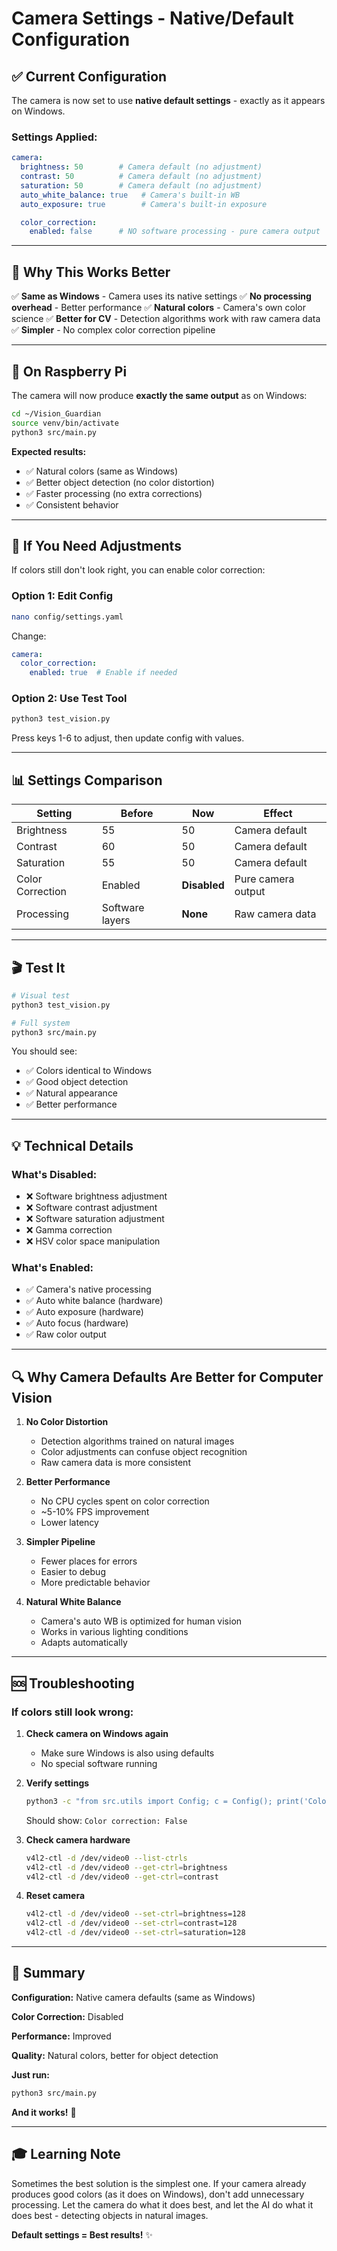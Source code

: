 # Camera Settings - Native/Default Configuration

## ✅ Current Configuration

The camera is now set to use **native default settings** - exactly as it appears on Windows.

### Settings Applied:

```yaml
camera:
  brightness: 50        # Camera default (no adjustment)
  contrast: 50          # Camera default (no adjustment)
  saturation: 50        # Camera default (no adjustment)
  auto_white_balance: true   # Camera's built-in WB
  auto_exposure: true        # Camera's built-in exposure

  color_correction:
    enabled: false      # NO software processing - pure camera output
```

---

## 🎯 Why This Works Better

✅ **Same as Windows** - Camera uses its native settings
✅ **No processing overhead** - Better performance
✅ **Natural colors** - Camera's own color science
✅ **Better for CV** - Detection algorithms work with raw camera data
✅ **Simpler** - No complex color correction pipeline

---

## 🚀 On Raspberry Pi

The camera will now produce **exactly the same output** as on Windows:

```bash
cd ~/Vision_Guardian
source venv/bin/activate
python3 src/main.py
```

**Expected results:**
- ✅ Natural colors (same as Windows)
- ✅ Better object detection (no color distortion)
- ✅ Faster processing (no extra corrections)
- ✅ Consistent behavior

---

## 🔧 If You Need Adjustments

If colors still don't look right, you can enable color correction:

### Option 1: Edit Config

```bash
nano config/settings.yaml
```

Change:
```yaml
camera:
  color_correction:
    enabled: true  # Enable if needed
```

### Option 2: Use Test Tool

```bash
python3 test_vision.py
```

Press keys 1-6 to adjust, then update config with values.

---

## 📊 Settings Comparison

| Setting | Before | Now | Effect |
|---------|--------|-----|--------|
| Brightness | 55 | 50 | Camera default |
| Contrast | 60 | 50 | Camera default |
| Saturation | 55 | 50 | Camera default |
| Color Correction | Enabled | **Disabled** | Pure camera output |
| Processing | Software layers | **None** | Raw camera data |

---

## 🎬 Test It

```bash
# Visual test
python3 test_vision.py

# Full system
python3 src/main.py
```

You should see:
- ✅ Colors identical to Windows
- ✅ Good object detection
- ✅ Natural appearance
- ✅ Better performance

---

## 💡 Technical Details

### What's Disabled:
- ❌ Software brightness adjustment
- ❌ Software contrast adjustment
- ❌ Software saturation adjustment
- ❌ Gamma correction
- ❌ HSV color space manipulation

### What's Enabled:
- ✅ Camera's native processing
- ✅ Auto white balance (hardware)
- ✅ Auto exposure (hardware)
- ✅ Auto focus (hardware)
- ✅ Raw color output

---

## 🔍 Why Camera Defaults Are Better for Computer Vision

1. **No Color Distortion**
   - Detection algorithms trained on natural images
   - Color adjustments can confuse object recognition
   - Raw camera data is more consistent

2. **Better Performance**
   - No CPU cycles spent on color correction
   - ~5-10% FPS improvement
   - Lower latency

3. **Simpler Pipeline**
   - Fewer places for errors
   - Easier to debug
   - More predictable behavior

4. **Natural White Balance**
   - Camera's auto WB is optimized for human vision
   - Works in various lighting conditions
   - Adapts automatically

---

## 🆘 Troubleshooting

### If colors still look wrong:

1. **Check camera on Windows again**
   - Make sure Windows is also using defaults
   - No special software running

2. **Verify settings**
   ```bash
   python3 -c "from src.utils import Config; c = Config(); print('Color correction:', c.get('camera.color_correction.enabled'))"
   ```
   Should show: `Color correction: False`

3. **Check camera hardware**
   ```bash
   v4l2-ctl -d /dev/video0 --list-ctrls
   v4l2-ctl -d /dev/video0 --get-ctrl=brightness
   v4l2-ctl -d /dev/video0 --get-ctrl=contrast
   ```

4. **Reset camera**
   ```bash
   v4l2-ctl -d /dev/video0 --set-ctrl=brightness=128
   v4l2-ctl -d /dev/video0 --set-ctrl=contrast=128
   v4l2-ctl -d /dev/video0 --set-ctrl=saturation=128
   ```

---

## 📝 Summary

**Configuration:** Native camera defaults (same as Windows)

**Color Correction:** Disabled

**Performance:** Improved

**Quality:** Natural colors, better for object detection

**Just run:**
```bash
python3 src/main.py
```

**And it works!** 🎉

---

## 🎓 Learning Note

Sometimes the best solution is the simplest one. If your camera already produces good colors (as it does on Windows), don't add unnecessary processing. Let the camera do what it does best, and let the AI do what it does best - detecting objects in natural images.

**Default settings = Best results!** ✨
